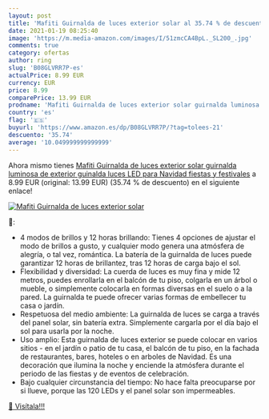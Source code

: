 ```yaml
---
layout: post
title: 'Mafiti Guirnalda de luces exterior solar al 35.74 % de descuento'
date: 2021-01-19 08:25:40
image: 'https://m.media-amazon.com/images/I/51zmcCA4BpL._SL200_.jpg'
comments: true
category: ofertas
author: ring
slug: 'B08GLVRR7P-es'
actualPrice: 8.99 EUR
currency: EUR
price: 8.99
comparePrice: 13.99 EUR
prodname: 'Mafiti Guirnalda de luces exterior solar guirnalda luminosa de exterior guinalda luces LED para Navidad  fiestas y festivales'
country: 'es'
flag: '🇪🇸'
buyurl: 'https://www.amazon.es/dp/B08GLVRR7P/?tag=tolees-21'
descuento: '35.74'
average: '10.049999999999999'
---
```


Ahora mismo tienes [Mafiti Guirnalda de luces exterior solar guirnalda luminosa de exterior guinalda luces LED para Navidad  fiestas y festivales](https://www.amazon.es/dp/B08GLVRR7P/?tag=tolees-21) a 8.99 EUR (original: 13.99 EUR) (35.74 %  de descuento) en el siguiente enlace!

[![Mafiti Guirnalda de luces exterior solar](https://m.media-amazon.com/images/I/51zmcCA4BpL._SL200_.jpg)](https://www.amazon.es/dp/B08GLVRR7P/?tag=tolees-21)

🔎:

- 4 modos de brillos y 12 horas brillando: Tienes 4 opciones de ajustar el modo de brillos a gusto, y cualquier modo genera una atmósfera de alegría, o tal vez, romántica. La batería de la guirnalda de luces puede garantizar 12 horas de brillantez, tras 12 horas de carga bajo el sol.
- Flexibilidad y diversidad: La cuerda de luces es muy fina y mide 12 metros, puedes enrollarla en el balcón de tu piso, colgarla en un árbol o mueble, o simplemente colocarla en formas diversas en el suelo o a la pared. La guirnalda te puede ofrecer varias formas de embellecer tu casa o jardín.
- Respetuosa del medio ambiente: La guirnalda de luces se carga a través del panel solar, sin batería extra. Simplemente cargarla por el día bajo el sol para usarla por la noche.
- Uso amplio: Esta guirnalda de luces exterior se puede colocar en varios sitios - en el jardín o patio de tu casa, el balcón de tu piso, en la fachada de restaurantes, bares, hoteles o en arboles de Navidad. Es una decoración que ilumina la noche y enciende la atmósfera durante el periodo de las fiestas y de eventos de celebración.
- Bajo cualquier circunstancia del tiempo: No hace falta preocuparse por si llueve, porque las 120 LEDs y el panel solar son impermeables.

[🛒 Visítala!!!](https://www.amazon.es/dp/B08GLVRR7P/?tag=tolees-21)

